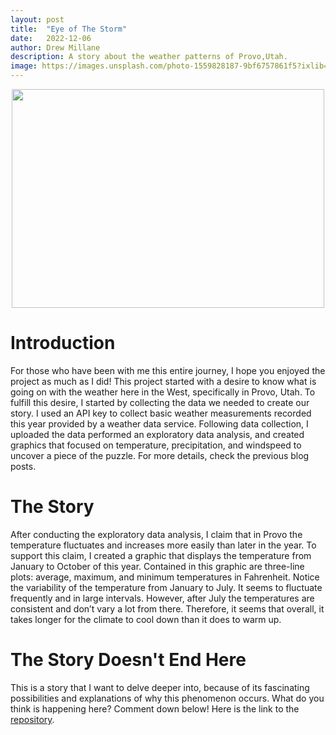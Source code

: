 ```yaml
---
layout: post
title:  "Eye of The Storm"
date:   2022-12-06
author: Drew Millane 
description: A story about the weather patterns of Provo,Utah.
image: https://images.unsplash.com/photo-1559828187-9bf6757861f5?ixlib=rb-4.0.3&ixid=MnwxMjA3fDB8MHxwaG90by1wYWdlfHx8fGVufDB8fHx8&auto=format&fit=crop&w=2070&q=80
---
```



<p align="center">
<img src="https://images.unsplash.com/photo-1559828187-9bf6757861f5?ixlib=rb-4.0.3&ixid=MnwxMjA3fDB8MHxwaG90by1wYWdlfHx8fGVufDB8fHx8&auto=format&fit=crop&w=2070&q=80" width = "500" height='350'>
</p>

# Introduction

For those who have been with me this entire journey, I hope you enjoyed the project as much as I did! This project started with a desire to know what is going on with the weather here in the West, specifically in Provo, Utah. To fulfill this desire, I started by collecting the data we needed to create our story. I used an API key to collect basic weather measurements recorded this year provided by a weather data service. Following data collection, I uploaded the data performed an exploratory data analysis, and created graphics that focused on temperature, precipitation, and windspeed to uncover a piece of the puzzle. For more details, check the previous blog posts. 

# The Story 

After conducting the exploratory data analysis, I claim that in Provo the temperature fluctuates and increases more easily than later in the year. To support this claim, I created a graphic that displays the temperature from January to October of this year. Contained in this graphic are three-line plots: average, maximum, and minimum temperatures in Fahrenheit. Notice the variability of the temperature from January to July. It seems to fluctuate frequently and in large intervals. However, after July the temperatures are consistent and don’t vary a lot from there. Therefore, it seems that overall, it takes longer for the climate to cool down than it does to warm up. 

# The Story Doesn't End Here
This is a story that I want to delve deeper into, because of its fascinating possibilities and explanations of why this phenomenon occurs. What do you think is happening here? Comment down below! Here is the link to the [repository](https://github.com/amillane/Provo_Weather-). 


